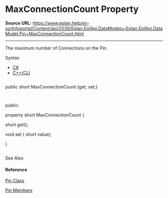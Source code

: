 # MaxConnectionCount Property

**Source URL:** https://www.eplan.help/en-us/Infoportal/Content/api/2026/Eplan.EplApi.DataModelu~Eplan.EplApi.DataModel.Pin~MaxConnectionCount.html

---

The maximum number of Connections on the Pin.

Syntax

- [C#](#i-syntax-CS)
- [C++/CLI](#i-syntax-CPP2005)

```
```
public short MaxConnectionCount {get; set;}
```
```

```
```
public:
property short MaxConnectionCount {
   short get();
   void set (    short value);
}
```
```



See Also

#### Reference

[Pin Class](Eplan.EplApi.DataModelu~Eplan.EplApi.DataModel.Pin.html)
  
[Pin Members](Eplan.EplApi.DataModelu~Eplan.EplApi.DataModel.Pin_members.html)